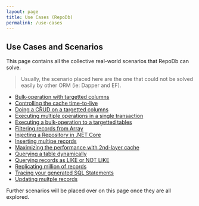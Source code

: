```yaml
---
layout: page
title: Use Cases (RepoDb)
permalink: /use-cases
---
```


## Use Cases and Scenarios

This page contains all the collective real-world scenarios that RepoDb can solve.

> Usually, the scenario placed here are the one that could not be solved easily by other ORM (ie: Dapper and EF).

- [Bulk-operation with targetted columns]()
- [Controlling the cache time-to-live]()
- [Doing a CRUD on a targetted columns]()
- [Executing multiple operations in a single transaction]()
- [Executing a bulk-operation to a targetted tables]()
- [Filtering records from Array]()
- [Injecting a Repository in .NET Core]()
- [Inserting multipe records]()
- [Maximizing the performance with 2nd-layer cache]()
- [Querying a table dynamically]()
- [Querying records as LIKE or NOT LIKE]()
- [Replicating million of records]()
- [Tracing your generated SQL Statements]()
- [Updating multple records]()

Further scenarios will be placed over on this page once they are all explored.